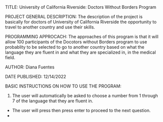 TITLE:
University of California Riverside: 
Doctors Without Borders Program


PROJECT GENERAL DESCRIPTION:
The description of the project is basically for doctors of University of California Riverside the opportunity to travel to another country and use their skills. 


PROGRAMMING APPROCACH:
The approaches of this program is that it will allow 100 participants of the Docotors without Borders program to use probablity to be selected to go to another country based on what the language they are fluent in and what they are specialized in, in the medical field.

AUTHOR:
Diana Fuentes


DATE PUBLISHED:
12/14/2022


BASIC INSTRUCTIONS ON HOW TO USE THE PROGRAM:
1. The user will automatically be asked to choose a number from 1 through 7 of the language that they are fluent in.
  - The user will press then press enter to proceed to the next question.
  - 
